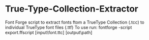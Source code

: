 # True-Type-Collection-Extractor
Font Forge script to extract fonts ftom a TrueType Collection (.tcc) to individual TrueType font files (.ttf)
To use run:
  fontforge -script export.ffscript [input\font.ttc] [output\path\]
